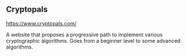 ## Cryptopals

https://www.cryptopals.com/

A website that proposes a progressive path to implement various cryptographic algorithms. Goes from a beginner level to some advanced algorithms.

